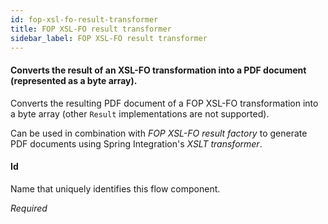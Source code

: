 ```yaml
---
id: fop-xsl-fo-result-transformer
title: FOP XSL-FO result transformer
sidebar_label: FOP XSL-FO result transformer
---
```

#### Converts the result of an XSL-FO transformation into a PDF document (represented as a byte array).
Converts the resulting PDF document of a FOP XSL-FO transformation into a byte array (other <code>Result</code> implementations are not supported).

Can be used in combination with <i>FOP XSL-FO result factory</i> to generate PDF documents using Spring Integration's <i>XSLT transformer</i>.

#### Id
Name that uniquely identifies this flow component.

<i>Required</i>

